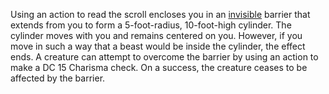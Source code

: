 Using an action to read the scroll encloses you in an [invisible](https://5e.tools/conditionsdiseases.html#invisible_phb) barrier that extends from you to form a 5-foot-radius, 10-foot-high cylinder. The cylinder moves with you and remains centered on you. However, if you move in such a way that a beast would be inside the cylinder, the effect ends. A creature can attempt to overcome the barrier by using an action to make a DC 15 Charisma check. On a success, the creature ceases to be affected by the barrier.